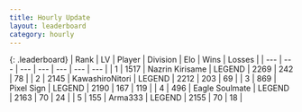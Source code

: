 ```yaml
---
title: Hourly Update
layout: leaderboard
category: hourly
---
```


{: .leaderboard}
| Rank | LV | Player | Division | Elo | Wins | Losses |
| --- | --- | --- | --- | --- | --- | --- |
| <span data-change="0">1</span> | 1517 | <span title="ID: 315148">Nazrin Kirisame</span> | LEGEND | <span data-change="-28">2269</span> | <span data-change="0">242</span> | <span data-change="2">78</span> |
| <span data-change="0">2</span> | 2145 | <span title="ID: 164871">KawashiroNitori</span> | LEGEND | <span data-change="16">2212</span> | <span data-change="2">203</span> | <span data-change="0">69</span> |
| <span data-change="0">3</span> | 869 | <span title="ID: 568882">Pixel Sign</span> | LEGEND | <span data-change="0">2190</span> | <span data-change="0">167</span> | <span data-change="0">119</span> |
| <span data-change="0">4</span> | 496 | <span title="ID: 512212">Eagle Soulmate</span> | LEGEND | <span data-change="0">2163</span> | <span data-change="0">70</span> | <span data-change="0">24</span> |
| <span data-change="0">5</span> | 155 | <span title="ID: 402844">Arma333</span> | LEGEND | <span data-change="0">2155</span> | <span data-change="0">70</span> | <span data-change="0">18</span> |